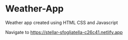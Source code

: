 # Weather-App
Weather app created using HTML CSS and Javascript

Navigate to https://stellar-sfogliatella-c26c41.netlify.app
